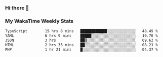### Hi there 👋

<!--
**royschrauwen/royschrauwen** is a ✨ _special_ ✨ repository because its `README.md` (this file) appears on your GitHub profile.

Here are some ideas to get you started:

- 🔭 I’m currently working on ...
- 🌱 I’m currently learning ...
- 👯 I’m looking to collaborate on ...
- 🤔 I’m looking for help with ...
- 💬 Ask me about ...
- 📫 How to reach me: ...
- 😄 Pronouns: ...
- ⚡ Fun fact: ...
-->


### My WakaTime Weekly Stats
<!--START_SECTION:waka-->

```txt
TypeScript        15 hrs 8 mins   ████████████░░░░░░░░░░░░░   48.49 %
YAML              6 hrs 9 mins    █████░░░░░░░░░░░░░░░░░░░░   19.70 %
JSON              3 hrs           ██▒░░░░░░░░░░░░░░░░░░░░░░   09.63 %
HTML              2 hrs 33 mins   ██░░░░░░░░░░░░░░░░░░░░░░░   08.21 %
PHP               1 hr 21 mins    █░░░░░░░░░░░░░░░░░░░░░░░░   04.37 %
```

<!--END_SECTION:waka-->
